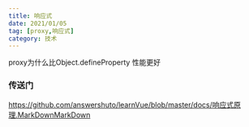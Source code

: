 ```yaml
---
title: 响应式
date: 2021/01/05
tag: [proxy,响应式]
category: 技术
---
```






proxy为什么比Object.defineProperty 性能更好



### 传送门
https://github.com/answershuto/learnVue/blob/master/docs/响应式原理.MarkDownMarkDown